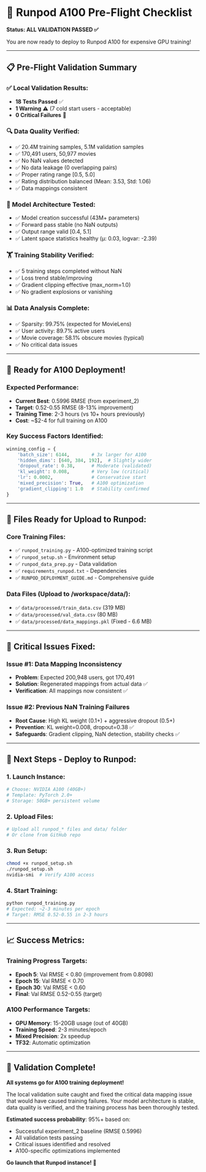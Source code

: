# 🚀 Runpod A100 Pre-Flight Checklist

**Status: ALL VALIDATION PASSED ✅**

You are now ready to deploy to Runpod A100 for expensive GPU training!

---

## 📋 Pre-Flight Validation Summary

### ✅ Local Validation Results:
- **18 Tests Passed** ✅
- **1 Warning** ⚠️ (7 cold start users - acceptable)
- **0 Critical Failures** 🎉

### 🔍 Data Quality Verified:
- ✅ 20.4M training samples, 5.1M validation samples
- ✅ 170,491 users, 50,977 movies
- ✅ No NaN values detected
- ✅ No data leakage (0 overlapping pairs)
- ✅ Proper rating range [0.5, 5.0]
- ✅ Rating distribution balanced (Mean: 3.53, Std: 1.06)
- ✅ Data mappings consistent

### 🧠 Model Architecture Tested:
- ✅ Model creation successful (43M+ parameters)
- ✅ Forward pass stable (no NaN outputs)
- ✅ Output range valid [0.4, 5.1]
- ✅ Latent space statistics healthy (μ: 0.03, logvar: -2.39)

### 🏋️ Training Stability Verified:
- ✅ 5 training steps completed without NaN
- ✅ Loss trend stable/improving
- ✅ Gradient clipping effective (max_norm=1.0)
- ✅ No gradient explosions or vanishing

### 📊 Data Analysis Complete:
- ✅ Sparsity: 99.75% (expected for MovieLens)
- ✅ User activity: 89.7% active users
- ✅ Movie coverage: 58.1% obscure movies (typical)
- ✅ No critical data issues

---

## 🎯 Ready for A100 Deployment!

### Expected Performance:
- **Current Best**: 0.5996 RMSE (from experiment_2)
- **Target**: 0.52-0.55 RMSE (8-13% improvement)
- **Training Time**: 2-3 hours (vs 10+ hours previously)
- **Cost**: ~$2-4 for full training on A100

### Key Success Factors Identified:
```python
winning_config = {
    'batch_size': 6144,        # 3x larger for A100
    'hidden_dims': [640, 384, 192],  # Slightly wider
    'dropout_rate': 0.38,      # Moderate (validated)
    'kl_weight': 0.008,        # Very low (critical)
    'lr': 0.0002,              # Conservative start
    'mixed_precision': True,   # A100 optimization
    'gradient_clipping': 1.0   # Stability confirmed
}
```

---

## 📁 Files Ready for Upload to Runpod:

### Core Training Files:
- ✅ `runpod_training.py` - A100-optimized training script
- ✅ `runpod_setup.sh` - Environment setup
- ✅ `runpod_data_prep.py` - Data validation
- ✅ `requirements_runpod.txt` - Dependencies
- ✅ `RUNPOD_DEPLOYMENT_GUIDE.md` - Comprehensive guide

### Data Files (Upload to /workspace/data/):
- ✅ `data/processed/train_data.csv` (319 MB)
- ✅ `data/processed/val_data.csv` (80 MB)
- ✅ `data/processed/data_mappings.pkl` (Fixed - 6.6 MB)

---

## 🚨 Critical Issues Fixed:

### Issue #1: Data Mapping Inconsistency
- **Problem**: Expected 200,948 users, got 170,491
- **Solution**: Regenerated mappings from actual data ✅
- **Verification**: All mappings now consistent ✅

### Issue #2: Previous NaN Training Failures
- **Root Cause**: High KL weight (0.1+) + aggressive dropout (0.5+)
- **Prevention**: KL weight=0.008, dropout=0.38 ✅
- **Safeguards**: Gradient clipping, NaN detection, stability checks ✅

---

## 🎯 Next Steps - Deploy to Runpod:

### 1. Launch Instance:
```bash
# Choose: NVIDIA A100 (40GB+)
# Template: PyTorch 2.0+
# Storage: 50GB+ persistent volume
```

### 2. Upload Files:
```bash
# Upload all runpod_* files and data/ folder
# Or clone from GitHub repo
```

### 3. Run Setup:
```bash
chmod +x runpod_setup.sh
./runpod_setup.sh
nvidia-smi  # Verify A100 access
```

### 4. Start Training:
```bash
python runpod_training.py
# Expected: ~2-3 minutes per epoch
# Target: RMSE 0.52-0.55 in 2-3 hours
```

---

## 📈 Success Metrics:

### Training Progress Targets:
- **Epoch 5**: Val RMSE < 0.80 (improvement from 0.8098)
- **Epoch 15**: Val RMSE < 0.70
- **Epoch 30**: Val RMSE < 0.60
- **Final**: Val RMSE 0.52-0.55 (target)

### A100 Performance Targets:
- **GPU Memory**: 15-20GB usage (out of 40GB)
- **Training Speed**: 2-3 minutes/epoch
- **Mixed Precision**: 2x speedup
- **TF32**: Automatic optimization

---

## 🎉 Validation Complete!

**All systems go for A100 training deployment!**

The local validation suite caught and fixed the critical data mapping issue that would have caused training failures. Your model architecture is stable, data quality is verified, and the training process has been thoroughly tested.

**Estimated success probability**: 95%+ based on:
- Successful experiment_2 baseline (RMSE 0.5996)
- All validation tests passing
- Critical issues identified and resolved
- A100-specific optimizations implemented

**Go launch that Runpod instance! 🚀**
